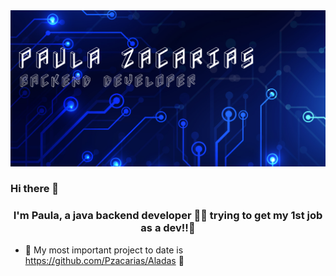 <img src="https://github.com/Pzacarias/Pzacarias/blob/main/banner%20git_.jpg" alt="banner Paula Zacarias - backend developer">

### Hi there 👋

### <div align="center">I'm Paula, a  java backend developer 👨‍💻 trying to get my 1st job as a dev!!💪</div>  

- 🔭 My most important project to date is  https://github.com/Pzacarias/Aladas 🛫  

<!--
**Pzacarias/Pzacarias** is a ✨ _special_ ✨ repository because its `README.md` (this file) appears on your GitHub profile.

Here are some ideas to get you started:

- 🔭 I’m currently working on ...
- 🌱 I’m currently learning ...
- 👯 I’m looking to collaborate on ...
- 🤔 I’m looking for help with ...
- 💬 Ask me about ...
- 📫 How to reach me: ...
- 😄 Pronouns: ...
- ⚡ Fun fact: ...
-->
